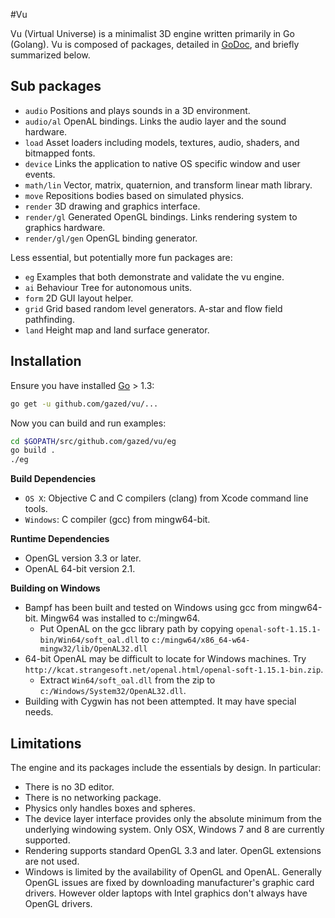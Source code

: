<!-- Copyright © 2013-2014 Galvanized Logic Inc.                       -->
<!-- Use is governed by a BSD-style license found in the LICENSE file. -->

#Vu

Vu (Virtual Universe) is a minimalist 3D engine written primarily in Go (Golang).
Vu is composed of packages, detailed in [GoDoc](http://godoc.org/github.com/gazed/vu), and briefly summarized below.

Sub packages
--------

* ``audio`` Positions and plays sounds in a 3D environment.
* ``audio/al`` OpenAL bindings. Links the audio layer and the sound hardware.
* ``load`` Asset loaders including models, textures, audio, shaders, and bitmapped fonts.
* ``device`` Links the application to native OS specific window and user events.
* ``math/lin`` Vector, matrix, quaternion, and transform linear math library.
* ``move`` Repositions bodies based on simulated physics.
* ``render`` 3D drawing and graphics interface.
* ``render/gl`` Generated OpenGL bindings. Links rendering system to graphics hardware.
* ``render/gl/gen`` OpenGL binding generator.

Less essential, but potentially more fun packages are:

* ``eg`` Examples that both demonstrate and validate the vu engine.
* ``ai`` Behaviour Tree for autonomous units.
* ``form`` 2D GUI layout helper.
* ``grid`` Grid based random level generators. A-star and flow field pathfinding.
* ``land`` Height map and land surface generator.

Installation
-----

Ensure you have installed [Go](http://golang.org) > 1.3:

```bash
go get -u github.com/gazed/vu/...
```

Now you can build and run examples:

```bash
cd $GOPATH/src/github.com/gazed/vu/eg
go build .
./eg
```

**Build Dependencies**

* ``OS X``: Objective C and C compilers (clang) from Xcode command line tools.
* ``Windows``: C compiler (gcc) from mingw64-bit.

**Runtime Dependencies**

* OpenGL version 3.3 or later.
* OpenAL 64-bit version 2.1.

**Building on Windows**

* Bampf has been built and tested on Windows using gcc from mingw64-bit.
  Mingw64 was installed to c:/mingw64.
  * Put OpenAL on the gcc library path by copying
    ``openal-soft-1.15.1-bin/Win64/soft_oal.dll`` to
    ``c:/mingw64/x86_64-w64-mingw32/lib/OpenAL32.dll``
* 64-bit OpenAL may be difficult to locate for Windows machines.
  Try ``http://kcat.strangesoft.net/openal.html/openal-soft-1.15.1-bin.zip``.
  * Extract ``Win64/soft_oal.dll`` from the zip to ``c:/Windows/System32/OpenAL32.dll``.
* Building with Cygwin has not been attempted. It may have special needs.

Limitations
-----------

The engine and its packages include the essentials by design. In particular:

* There is no 3D editor.
* There is no networking package.
* Physics only handles boxes and spheres.
* The device layer interface provides only the absolute minimum from the underlying
  windowing system. Only OSX, Windows 7 and 8 are currently supported.
* Rendering supports standard OpenGL 3.3 and later. OpenGL extensions are not used.
* Windows is limited by the availability of OpenGL and OpenAL. Generally
  OpenGL issues are fixed by downloading manufacturer's graphic card drivers.
  However older laptops with Intel graphics don't always have OpenGL drivers.
